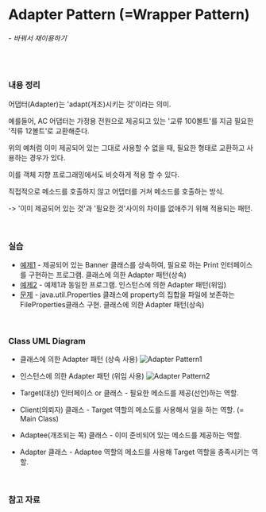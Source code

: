 # Adapter Pattern (=Wrapper Pattern)
###### - 바꿔서 재이용하기
<br />

### 내용 정리

어댑터(Adapter)는 'adapt(개조)시키는 것'이라는 의미.

예를들어, AC 어댑터는 가정용 전원으로 제공되고 있는 '교류 100볼트'를 지금 필요한 '직류 12볼트'로 교환해준다.

위의 예처럼 이미 제공되어 있는 그대로 사용할 수 없을 때, 필요한 형태로 교환하고 사용하는 경우가 있다.

이를 객체 지향 프로그래밍에서도 비슷하게 적용 할 수 있다.

직접적으로 메소드를 호출하지 않고 어댑터를 거쳐 메소드를 호출하는 방식.

-> '이미 제공되어 있는 것'과 '필요한 것'사이의 차이를 없애주기 위해 적용되는 패턴.

<br />

### 실습
* [예제1](./Adapter_Sample1) - 제공되어 있는 Banner 클래스를 상속하여, 필요로 하는 Print 인터페이스를 구현하는 프로그램. 클래스에 의한 Adapter 패턴(상속)
* [예제2](./Adapter_Sample2) - 예제1과 동일한 프로그램. 인스턴스에 의한 Adapter 패턴(위임)
* [문제](./Adapter_A2) - java.util.Properties 클래스에 property의 집합을 파일에 보존하는 FileProperties클래스 구현. 클래스에 의한 Adapter 패턴(상속)

<br />

### Class UML Diagram
* 클래스에 의한 Adapter 패턴 (상속 사용)
![Adapter Pattern1](https://user-images.githubusercontent.com/35367660/117099872-47c56b80-adad-11eb-9bf9-245537eb0b76.png)

* 인스턴스에 의한 Adapter 패턴 (위임 사용)
![Adapter Pattern2](https://user-images.githubusercontent.com/35367660/117099874-485e0200-adad-11eb-8b6d-df922732d644.png)

* Target(대상) 인터페이스 or 클래스 - 필요한 메소드를 제공(선언)하는 역할.
* Client(의뢰자) 클래스 - Target 역할의 메소도를 사용해서 일을 하는 역할. (= Main Class)
* Adaptee(개조되는 쪽) 클래스 - 이미 준비되어 있는 메소드를 제공하는 역할.
* Adapter 클래스 - Adaptee 역할의 메소드를 사용해 Target 역할을 충족시키는 역할.
<br />

### 참고 자료

